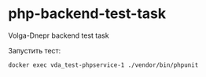 # php-backend-test-task
Volga-Dnepr backend test task

Запустить тест:
```
docker exec vda_test-phpservice-1 ./vendor/bin/phpunit
```
